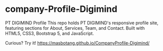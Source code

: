 # company-Profile-Digimind
PT DIGIMIND Profile This repo holds PT DIGIMIND's responsive profile site, featuring sections for About, Services, Team, and Contact. Built with HTML5, CSS3, Bootstrap 5, and JavaScript. 

Curious? Try it!
https://masbotang.github.io/CompanyProfile-Digimind/
